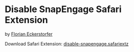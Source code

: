 # Disable SnapEngage Safari Extension

by [Florian Eckerstorfer](http://florianeckerstorfer.com)

Download Safari Extension: [disable-snapengage.safariextz](https://github.com/florianeckerstorfer/disable-snapengage.safariextension/zipball/master)